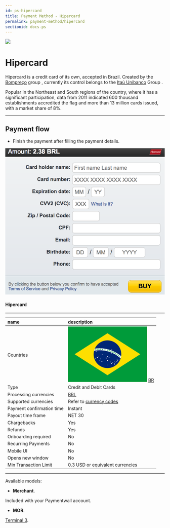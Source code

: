```yaml
---
id: ps-hipercard
title: Payment Method - Hipercard
permalink: payment-method/hipercard
sectionid: docs-ps
---
```


<div class="docs-ps-header">
    <div class="docs-ps-logo">
        <img src="https://api.paymentwall.com/images/ps_logos/pm_hipercard.png">
    </div>
    <h1>Hipercard</h1>
</div>

<div class="docs-ps-body" markdown="1">

<div class="docs-ps-instructions" markdown="1">

Hipercard is a credit card of its own, accepted in Brazil. Created by the [Bompreço](https://pt.wikipedia.org/wiki/Bompre%C3%A7o) group , currently its control belongs to the [Itaú Unibanco](https://pt.wikipedia.org/wiki/Ita%C3%BA_Unibanco) Group .

Popular in the Northeast and South regions of the country, where it has a significant participation, data from 2011 indicated 600 thousand establishments accredited the flag and more than 13 million cards issued, with a market share of 8%.

*** 

## Payment flow

* Finish the payment after filling the payment details.

<div class="docs-img docs-small-img">
    <img src="/textures/pic/payment-system/credit-cards/hipercard/hipercard.png">
</div>

</div>

<div class="docs-ps-attributes" markdown="1">
<div class="docs-ps-attributes-body" markdown="1">

#### Hipercard

***

|name|description|
|:--|:--|
|Countries| <img class="flags" src="/textures/pic/flags/south_america/brazil.png"> [BR](https://en.wikipedia.org/wiki/Brazil)|
|Type|Credit and Debit Cards|
|Processing currencies|[BRL](https://en.wikipedia.org/wiki/Brazilian_real)|
|Supported currencies| Refer to [currency codes](/reference/currencies)|
|Payment confirmation time|Instant|
|Payout time frame| NET 30|
|Chargebacks|Yes|
|Refunds|Yes|
|Onboarding required|No|
|Recurring Payments|No|
|Mobile UI|No|
|Opens new window|No|
|Min Transaction Limit|0.3 USD or equivalent currencies|

***

Available models:

* **Merchant**. 

Included with your Paymentwall account.

* **MOR**. 

[Terminal 3](https://www.terminal3.com/).

</div>
</div>

</div>